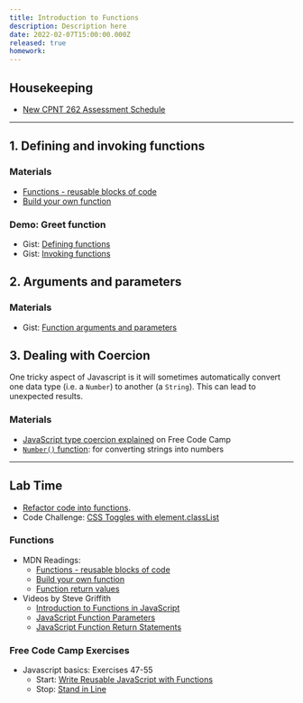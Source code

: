 ```yaml
---
title: Introduction to Functions
description: Description here
date: 2022-02-07T15:00:00.000Z
released: true
homework: 
---
```


## Housekeeping
- [New CPNT 262 Assessment Schedule](/cpnt-262/assessments)

---

## 1. Defining and invoking functions
### Materials
- [Functions - reusable blocks of code](https://developer.mozilla.org/en-US/docs/Learn/JavaScript/Building_blocks/Functions)
- [Build your own function](https://developer.mozilla.org/en-US/docs/Learn/JavaScript/Building_blocks/Build_your_own_function)

### Demo: Greet function
- Gist: [Defining functions](https://gist.github.com/acidtone/e3ed5adfcb4f3c02f1b78f78c9c2bf8b)
- Gist: [Invoking functions](https://gist.github.com/acidtone/679b1b07dcaad4491e8696c871e36436)

## 2. Arguments and parameters
### Materials
- Gist: [Function arguments and parameters](https://gist.github.com/acidtone/977e697e38e389284e839e4b7543ee56)


## 3. Dealing with Coercion
One tricky aspect of Javascript is it will sometimes automatically convert one data type (i.e. a `Number`) to another (a `String`). This can lead to unexpected results.

### Materials
- [JavaScript type coercion explained](https://www.freecodecamp.org/news/js-type-coercion-explained-27ba3d9a2839/) on Free Code Camp
- [`Number()` function](https://developer.mozilla.org/en-US/docs/Web/JavaScript/Reference/Global_Objects/Number): for converting strings into numbers

---

## Lab Time
- [Refactor code into functions](https://gist.github.com/acidtone/90355d3bdbcf770be4a642939f58cfd7).
- Code Challenge: [CSS Toggles with element.classList](http://browsertherapy.com/challenges/css-toggles-with-classlist/)


<home-work :home-work="homework">

### Functions
- MDN Readings:
    - [Functions - reusable blocks of code](https://developer.mozilla.org/en-US/docs/Learn/JavaScript/Building_blocks/Functions)
    - [Build your own function](https://developer.mozilla.org/en-US/docs/Learn/JavaScript/Building_blocks/Build_your_own_function)
    - [Function return values](https://developer.mozilla.org/en-US/docs/Learn/JavaScript/Building_blocks/Return_values)
- Videos by Steve Griffith
    - [Introduction to Functions in JavaScript](https://youtu.be/W6QaDqud66Y)
    - [JavaScript Function Parameters](https://youtu.be/dxbsN6_C5PI)
    - [JavaScript Function Return Statements](https://youtu.be/qed2cjdF-30)
    
### Free Code Camp Exercises
- Javascript basics: Exercises 47-55
    - Start: [Write Reusable JavaScript with Functions](https://www.freecodecamp.org/learn/javascript-algorithms-and-data-structures/basic-javascript/write-reusable-javascript-with-functions)
    - Stop: [Stand in Line](https://www.freecodecamp.org/learn/javascript-algorithms-and-data-structures/basic-javascript/stand-in-line)

</home-work>
